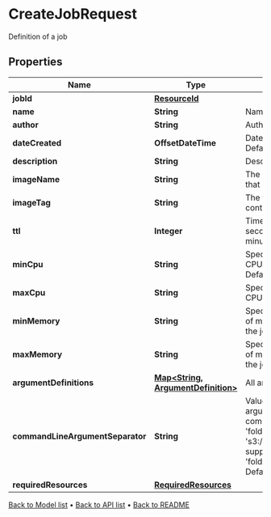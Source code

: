 

# CreateJobRequest

Definition of a job

## Properties

| Name | Type | Description | Notes |
|------------ | ------------- | ------------- | -------------|
|**jobId** | [**ResourceId**](ResourceId.md) |  |  |
|**name** | **String** | Name of the job |  |
|**author** | **String** | Author of the job |  [optional] |
|**dateCreated** | **OffsetDateTime** | Date when job was created. Defaults to now. |  [optional] |
|**description** | **String** | Description of this job |  |
|**imageName** | **String** | The name of the Docker image that contains this job |  |
|**imageTag** | **String** | The tag of the Docker image that contains this job |  |
|**ttl** | **Integer** | Time To Live of the job run in seconds Defaults to 5 minutes(300) |  [optional] |
|**minCpu** | **String** | Specifies minimum number of CPUs to be allocated for the job Default to 2 |  [optional] |
|**maxCpu** | **String** | Specifies maximum number of CPUs to be allocated for the job |  [optional] |
|**minMemory** | **String** | Specifies the minimum amount of memory to be allocated for the job |  [optional] |
|**maxMemory** | **String** | Specifies the maximum amount of memory to be allocated for the job |  [optional] |
|**argumentDefinitions** | [**Map&lt;String, ArgumentDefinition&gt;**](ArgumentDefinition.md) | All arguments for this job to run |  |
|**commandLineArgumentSeparator** | **String** | Value to separate command line arguments e.g : If a job has a command line argument named &#39;folder&#39; and the runtime value is &#39;s3://path&#39; then this would be supplied to the command as &#39;folder{separatorValue}s3://path&#39; Default to a space |  [optional] |
|**requiredResources** | [**RequiredResources**](RequiredResources.md) |  |  [optional] |



[Back to Model list](../README.md#documentation-for-models) &#8226; [Back to API list](../README.md#documentation-for-api-endpoints) &#8226; [Back to README](../README.md)


